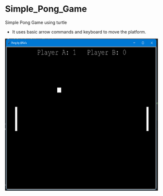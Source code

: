 # Simple_Pong_Game
Simple Pong Game using turtle

* It uses basic arrow commands and keyboard to move the platform.
<img src="https://github.com/Rafa-77/Simple_Pong_Game/blob/main/PONG.png" width="550" height="500">
